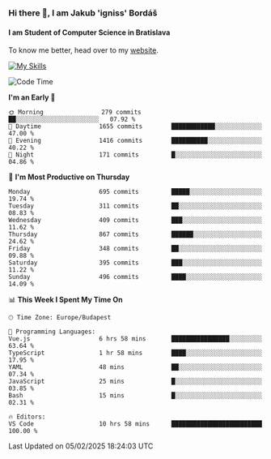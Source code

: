 ### Hi there 👋, I am Jakub 'igniss' Bordáš

#### I am Student of Computer Science in Bratislava
To know me better, head over to my [website](https://bordas.sk).

[![My Skills](https://skillicons.dev/icons?i=js,typescript,html,css,figma,svelte,vue,next,postgresql,nest,express,nodejs)](https://bordas.sk)


<!--START_SECTION:waka-->
![Code Time](http://img.shields.io/badge/Code%20Time-1%2C678%20hrs%2018%20mins-blue)

**I'm an Early 🐤** 

```text
🌞 Morning                279 commits         ██░░░░░░░░░░░░░░░░░░░░░░░   07.92 % 
🌆 Daytime                1655 commits        ████████████░░░░░░░░░░░░░   47.00 % 
🌃 Evening                1416 commits        ██████████░░░░░░░░░░░░░░░   40.22 % 
🌙 Night                  171 commits         █░░░░░░░░░░░░░░░░░░░░░░░░   04.86 % 
```
📅 **I'm Most Productive on Thursday** 

```text
Monday                   695 commits         █████░░░░░░░░░░░░░░░░░░░░   19.74 % 
Tuesday                  311 commits         ██░░░░░░░░░░░░░░░░░░░░░░░   08.83 % 
Wednesday                409 commits         ███░░░░░░░░░░░░░░░░░░░░░░   11.62 % 
Thursday                 867 commits         ██████░░░░░░░░░░░░░░░░░░░   24.62 % 
Friday                   348 commits         ██░░░░░░░░░░░░░░░░░░░░░░░   09.88 % 
Saturday                 395 commits         ███░░░░░░░░░░░░░░░░░░░░░░   11.22 % 
Sunday                   496 commits         ████░░░░░░░░░░░░░░░░░░░░░   14.09 % 
```


📊 **This Week I Spent My Time On** 

```text
🕑︎ Time Zone: Europe/Budapest

💬 Programming Languages: 
Vue.js                   6 hrs 58 mins       ████████████████░░░░░░░░░   63.64 % 
TypeScript               1 hr 58 mins        ████░░░░░░░░░░░░░░░░░░░░░   17.95 % 
YAML                     48 mins             ██░░░░░░░░░░░░░░░░░░░░░░░   07.34 % 
JavaScript               25 mins             █░░░░░░░░░░░░░░░░░░░░░░░░   03.85 % 
Bash                     15 mins             █░░░░░░░░░░░░░░░░░░░░░░░░   02.31 % 

🔥 Editors: 
VS Code                  10 hrs 58 mins      █████████████████████████   100.00 % 
```


 Last Updated on 05/02/2025 18:24:03 UTC
<!--END_SECTION:waka-->
